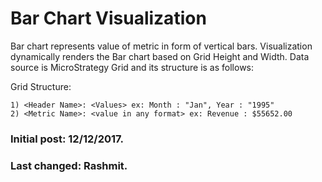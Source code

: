 # Bar Chart Visualization

Bar chart represents value of metric in form of vertical bars. Visualization dynamically renders the Bar chart based on Grid Height and Width. Data source is MicroStrategy Grid and its structure is as follows:

Grid Structure:

    1) <Header Name>: <Values> ex: Month : "Jan", Year : "1995" 
    2) <Metric Name>: <value in any format> ex: Revenue : $55652.00

### Initial post: 12/12/2017.
### Last changed: Rashmit.

